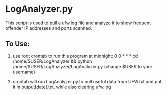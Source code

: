 # LogAnalyzer.py
This script is used to pull a ufw.log file and analyze it to show frequent offender IP addresses and ports scanned.

## To Use:

1. use root crontab to run this program at midnight: 0 0 * * * cd /home/$USER/LogAnalyzer && python /home/$USER/LogAnalyzer/LogAnalyzer.py
   (change $USER to your username)

2. crontab will run LogAnalyzer.py to pull useful data from UFW.txt and put it in output[date].txt, while also clearing ufw.log
